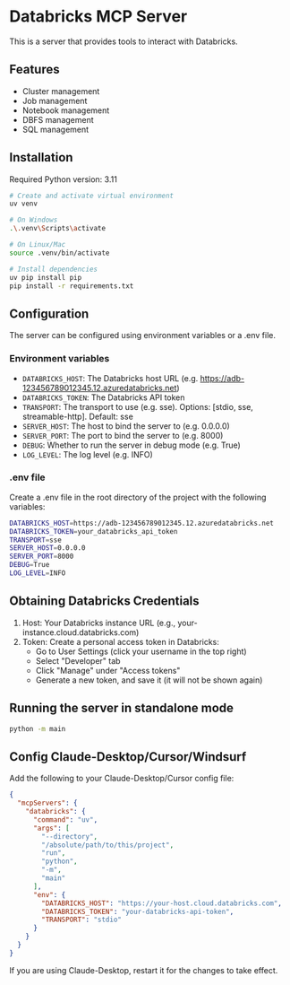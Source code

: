 # Databricks MCP Server

This is a server that provides tools to interact with Databricks.

## Features

- Cluster management
- Job management
- Notebook management
- DBFS management
- SQL management

## Installation
Required Python version: 3.11

```bash
# Create and activate virtual environment
uv venv

# On Windows
.\.venv\Scripts\activate

# On Linux/Mac
source .venv/bin/activate

# Install dependencies
uv pip install pip
pip install -r requirements.txt
```

## Configuration

The server can be configured using environment variables or a .env file.

### Environment variables

- `DATABRICKS_HOST`: The Databricks host URL (e.g. https://adb-123456789012345.12.azuredatabricks.net)
- `DATABRICKS_TOKEN`: The Databricks API token
- `TRANSPORT`: The transport to use (e.g. sse). Options: [stdio, sse, streamable-http]. Default: sse
- `SERVER_HOST`: The host to bind the server to (e.g. 0.0.0.0)
- `SERVER_PORT`: The port to bind the server to (e.g. 8000)
- `DEBUG`: Whether to run the server in debug mode (e.g. True)
- `LOG_LEVEL`: The log level (e.g. INFO)

### .env file

Create a .env file in the root directory of the project with the following variables:

```bash
DATABRICKS_HOST=https://adb-123456789012345.12.azuredatabricks.net
DATABRICKS_TOKEN=your_databricks_api_token
TRANSPORT=sse
SERVER_HOST=0.0.0.0
SERVER_PORT=8000
DEBUG=True
LOG_LEVEL=INFO
```

## Obtaining Databricks Credentials

1. Host: Your Databricks instance URL (e.g., your-instance.cloud.databricks.com)
2. Token: Create a personal access token in Databricks:
    - Go to User Settings (click your username in the top right)
    - Select "Developer" tab
    - Click "Manage" under "Access tokens"
    - Generate a new token, and save it (it will not be shown again)

## Running the server in standalone mode

```bash
python -m main
```

## Config Claude-Desktop/Cursor/Windsurf

Add the following to your Claude-Desktop/Cursor config file:   

```json
{
  "mcpServers": {
    "databricks": {
      "command": "uv",
      "args": [
        "--directory",
        "/absolute/path/to/this/project",
        "run",
        "python",
        "-m",
        "main"
      ],
      "env": {
        "DATABRICKS_HOST": "https://your-host.cloud.databricks.com",
        "DATABRICKS_TOKEN": "your-databricks-api-token",
        "TRANSPORT": "stdio"
      }
    }
  }
}
```

If you are using Claude-Desktop, restart it for the changes to take effect.